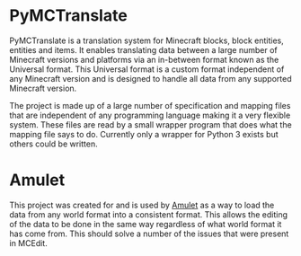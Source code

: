 # PyMCTranslate

PyMCTranslate is a translation system for Minecraft blocks, block entities, entities and items.
It enables translating data between a large number of Minecraft versions and platforms via an in-between format known as the Universal format.
This Universal format is a custom format independent of any Minecraft version and is designed to handle all data from any supported Minecraft version.  

The project is made up of a large number of specification and mapping files that are independent of any programming language making it a very flexible system.
These files are read by a small wrapper program that does what the mapping file says to do. Currently only a wrapper for Python 3 exists but others could be written.

# Amulet

This project was created for and is used by [Amulet](https://github.com/Amulet-Team/Amulet-Map-Editor) as a way to load the data from any world format into a consistent format.
This allows the editing of the data to be done in the same way regardless of what world format it has come from. This should solve a number of the issues that were present in MCEdit.
